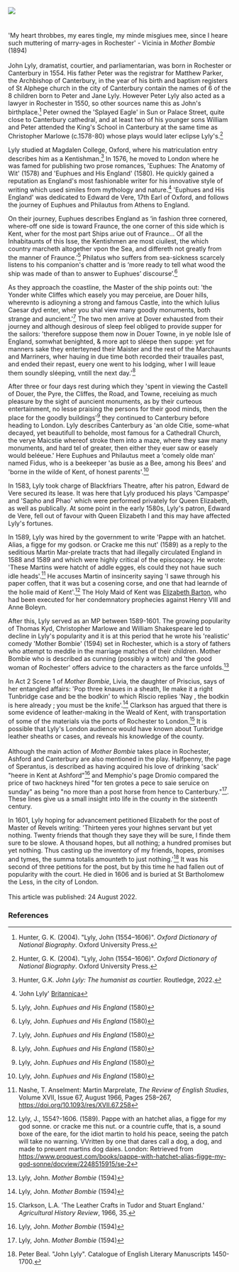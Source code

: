 <a href="https://beta.kent-maps.online"><img src="https://beta.kent-maps.online/juncture/ve-button.png"></a>

<param ve-config title="John Lyly c.1553 or 1554 – 1606" author="Hannah Jennison and Michelle Crowther" layout="vtl" banner="https://raw.githubusercontent.com/kent-map/images/main/banners/16c.jpg"> 

<param ve-entity eid="Q29303" aliases="Canterbury"> 
<param ve-entity eid="Q725261" aliases="Ashford">
<param ve-entity eid="Q507517" aliases="Rochester">
<param ve-entity eid="Q179224" aliases="Dover">

#

'My heart throbbes, my eares tingle, my minde misgiues mee, since I heare such muttering of marry-ages in Rochester' - Vicinia in _Mother Bombie_ (1894)
<br><br>
John Lyly, dramatist, courtier, and parliamentarian, was born in Rochester or Canterbury in 1554. His father Peter was the registrar for Matthew Parker, the Archbishop of Canterbury, in the year of his birth and baptism registers of St Alphege church in the city of Canterbury contain the names of 6 of the 8 children born to Peter and Jane Lyly. However Peter Lyly also acted as a lawyer in Rochester in 1550, so other sources name this as John's birthplace.[^ref1] Peter owned the 'Splayed Eagle' in Sun or Palace Street, quite close to Canterbury cathedral, and at least two of his younger sons William and Peter attended the King's School in Canterbury at the same time as Christopher Marlowe (c.1578-80) whose plays would later eclipse Lyly's.[^ref2]
<param ve-image url="https://upload.wikimedia.org/wikipedia/commons/d/d7/The_Sun_Hotel%2C_Sun_Street%2C_Canterbury_-_geograph.org.uk_-_67730.jpg" label="The Sun Hotel, Sun Street, Canterbury" attribution="Penny Mayes" license="CC BY-SA 2.0">

Lyly studied at Magdalen College, Oxford, where his matriculation entry describes him as a Kentishman.[^ref3] In 1576, he moved to London where he was famed for publishing two prose romances, 'Euphues: The Anatomy of Wit' (1578) and 'Euphues and His England' (1580). He quickly gained a reputation as England's most fashionable writer for his innovative style of writing which used similes from mythology and nature.[^ref4] 'Euphues and His England' was dedicated to Edward de Vere, 17th Earl of Oxford, and follows the journey of Euphues and Philautus from Athens to England. 
<param ve-image url="https://upload.wikimedia.org/wikipedia/commons/8/8f/Edward-de-Vere-1575.jpg" label="Edward de Vere, 17th Earl of Oxford, 1575" attribution="Unidentified painter, Public domain, via Wikimedia Commons">

On their journey, Euphues describes England as ‘in fashion three cornered, where-off one side is toward Fraunce, the one corner of this side which is Kent, wher for the most part Ships ariue out of Fraunce… Of all the Inhabitaunts of this Isse, the Kentishmen are most ciuilest, the which country marcheth altogether vpon the Sea, and differeth not greatly from the manner of Fraunce.’[^ref5] Philatus who suffers from sea-sickness scarcely listens to his companion's chatter and is ‘more ready to tell what wood the ship was made of than to answer to Euphues’ discourse’.[^ref6] 
<param ve-image url="https://upload.wikimedia.org/wikipedia/commons/6/62/The_track_of_the_Armada_around_Britain_and_Ireland_RMG_L8270.jpg" label="The track of the Armada around Britain and Ireland, 1590" attribution="Augustine Ryther, Public domain, via Wikimedia Commons">

As they approach the coastline, the Master of the ship points out: 'the Yonder white Cliffes which easely you may perceiue, are Douer hills, wherevnto is adioyning a strong and famous Castle, into the which Iulius Caesar dyd enter, wher you shal view many goodly monuments, both strange and auncient.'[^ref7] The two men arrive  at Dover exhausted from their journey and although desirous of sleep feel obliged to provide supper for the sailors:  'therefore suppose them now in Douer Towne, in ye noble Isle of England, somwhat benighted, & more apt to sléepe then suppe: yet for manners sake they enterteyned their Maister and the rest of the Marchaunts and Marriners, wher hauing in due time both recorded their trauailes past, and ended their repast, euery one went to his lodging, wher I will leaue them soundly sléeping, vntill the next day.'[^ref8] 
<param ve-image url="https://upload.wikimedia.org/wikipedia/commons/a/aa/British_School%2C_16th_century_-_The_Embarkation_of_Henry_VIII_at_Dover_-_RCIN_405793_-_Royal_Collection.jpg" label="The Embarkation of Henry VIII at Dover" attribution="British School circa 1520-1540, the Royal Collection"> 

After three or four days rest during which they 'spent in viewing the Castell of Douer, the Pyre, the Cliffes, the Road, and Towne, receiuing as much pleasure by the sight of auncient monuments, as by their curteous entertainment, no lesse praising the persons for their good minds, then the place for the goodly buildings'[^ref9] they continued to Canterbury before heading to London. Lyly describes Canterbury as 'an olde Citie, some-what decayed, yet beautifull to beholde, most famous for a Cathedrall Church, the verye Maicstie whereof stroke them into a maze, where they saw many monuments, and hard tel of greater, then either they euer saw or easely would beléeue.' Here Euphues and Philautus meet a ‘comely olde man' named Fidus, who is a beekeeper 'as busie as a Bee, among his Bees' and 'borne in the wilde of Kent, of honest parents'.[^ref10] 
<param ve-image url="https://raw.githubusercontent.com/kent-map/images/main/banners/16c.jpg" label="Canterbury" attribution="Kent Maps Online">

In 1583, Lyly took charge of Blackfriars Theatre, after his patron, Edward de Vere secured its lease. It was here that Lyly produced his plays 'Campaspe' and 'Sapho and Phao' which were performed privately for Queen Elizabeth, as well as publically. At some point in the early 1580s, Lyly's patron, Edward de Vere, fell out of favour with Queen Elizabeth I and this may have affected Lyly's fortunes.
<param ve-image url="https://upload.wikimedia.org/wikipedia/commons/thumb/8/86/John_Lyly%27s_Six_Court_Comedies_frontispiece.jpg/568px-John_Lyly%27s_Six_Court_Comedies_frontispiece.jpg" label="Six Court Comedies by John Lyly" attribution="Jsw66, via Wikimedia Commons" license="CC BY-SA 4.0">

In 1589, Lyly was hired by the government to write 'Pappe with an hatchet. Alias, a figge for my godson. or Cracke me this nut' (1589) as a reply to the seditious Martin Mar-prelate tracts that had illegally circulated England in 1588 and 1589 and which were highly critical of the episcopacy. He wrote: 'These Martins were hatcht of addle egges, els could they not haue such idle heads'.[^ref11] He accuses Martin of insincerity saying 'I sawe through his paper coffen, that it was but a cosening corse, and one that had learnde of the holie maid of Kent'.[^ref12] The Holy Maid of Kent was [Elizabeth Barton](/medieval/barton-biography), who had been executed for her condemnatory prophecies against Henry VIII and Anne Boleyn. 
<param ve-image url="https://upload.wikimedia.org/wikipedia/commons/6/6e/Elizabeth-Barton.jpg" label="Elizabeth Barton" attribution="most probably Thomas Holloway based on a painting by Henry Tresham, Public domain, via Wikimedia Commons">

After this, Lyly served as an MP between 1589-1601. The growing popularity of Thomas Kyd, Christopher Marlowe and William Shakespeare led to decline in Lyly's popularity and it is at this period that he wrote his 'realistic' comedy 'Mother Bombie' (1594) set in Rochester, which is a story of fathers who attempt to meddle in the marriage matches of their children. Mother Bombie who is described as cunning (possibly a witch) and 'the good woman of Rochester' offers advice to the characters as the farce unfolds.[^ref13]
<param ve-image url="https://upload.wikimedia.org/wikipedia/commons/0/09/Christopher_Marlowe.jpg" label="Christopher Marlowe" attribution="British School, Public domain, via Wikimedia Commons">

In Act 2 Scene 1 of _Mother Bombie_, Livia, the daughter of Priscius, says of her entangled affairs: 'Pop three knaues in a sheath, Ile make it a right Tunbridge case and be the bodkin' to which Riscio replies 'Nay , the bodkin is here already ; you must be the knife'.[^ref14] Clarkson has argued that there is some evidence of leather-making in the Weald of Kent, with transportation of some of the materials via the ports of Rochester to London.[^ref15] It is possible that Lyly's London audience would have known about Tunbridge leather sheaths or cases, and reveals his knowledge of the county.
<br><br>
Although the main action of _Mother Bombie_ takes place in Rochester, Ashford and Canterbury are also mentioned in the play. Halfpenny, the page of Sperantus, is described as having acquired his love of drinking 'sack' "heere in Kent at Ashford"[^ref16] and Memphio's page Dromio compared the price of two hackneys hired "for ten grotes a pece to saie seruice on sunday" as being "no more than a post horse from hence to Canterbury."[^ref17]. These lines give us a small insight into life in the county in the sixteenth century. 
<param ve-image url="https://upload.wikimedia.org/wikipedia/commons/3/3b/Eduard_von_Gr%C3%BCtzner_-_Falstaff_%281906%29.jpg" label="Falstaff" attribution="Eduard on Grutzner, 1906">

In 1601, Lyly hoping for advancement petitioned Elizabeth for the post of Master of Revels writing: 'Thirteen yeres your highnes servant but yet nothing. Twenty friends that though they saye they will be sure, I finde them sure to be slowe. A thousand hopes, but all nothing; a hundred promises but yet nothing. Thus casting up the inventory of my friends, hopes, promises and tymes, the summa totalis amounteth to just nothing.'[^ref18] It was his second of three petitions for the post, but by this time he had fallen out of popularity with the court. He died in 1606 and is buried at St Bartholomew the Less, in the city of London.
<br><br>
This article was published: 24 August 2022.
<param ve-image url="https://upload.wikimedia.org/wikipedia/commons/d/de/John_Lyly%27s_signature_%28from_a_letter_to_Sir_Robert_Cecil%2C_Feb._4_1602-3%3B_from_original_MS._in_Hatfield_Library%29.png" label="John Lyly signature from a letter to Sir Robert Cecil, 1602" attribution="Facsimile of a MS. in Hatfield Library; included in “The Complete Works of John Lyly”, edited by R. Warwick Bond, Oxford, 1902, Public domain, via Wikimedia Commons">

### References

[^ref1]: Hunter, G. K. (2004). "Lyly, John (1554–1606)". _Oxford Dictionary of National Biography_. Oxford University Press. 
[^ref2]: Hunter, G. K. (2004). "Lyly, John (1554–1606)". _Oxford Dictionary of National Biography_. Oxford University Press.
[^ref3]: Hunter, G.K. _John Lyly: The humanist as courtier._ Routledge, 2022.
[^ref4]: 'John Lyly' [Britannica](https://www.britannica.com/biography/John-Lyly)
[^ref5]: Lyly, John. _Euphues and His England_ (1580)
[^ref6]: Lyly, John. _Euphues and His England_ (1580)
[^ref7]: Lyly, John. _Euphues and His England_ (1580)
[^ref8]: Lyly, John. _Euphues and His England_ (1580)
[^ref9]: Lyly, John. _Euphues and His England_ (1580)
[^ref10]: Lyly, John. _Euphues and His England_ (1580)
[^ref11]: Nashe, T. Anselment: Martin Marprelate, _The Review of English Studies_, Volume XVII, Issue 67, August 1966, Pages 258–267, https://doi.org/10.1093/res/XVII.67.258
[^ref12]: Lyly, J., 1554?-1606. (1589). Pappe with an hatchet alias, a figge for my god sonne. or cracke me this nut. or a countrie cuffe, that is, a sound boxe of the eare, for the idiot martin to hold his peace, seeing the patch will take no warning. VVritten by one that dares call a dog, a dog, and made to preuent martins dog daies. London: Retrieved from https://www.proquest.com/books/pappe-with-hatchet-alias-figge-my-god-sonne/docview/2248515915/se-2
[^ref13]: Lyly, John. _Mother Bombie_ (1594)
[^ref14]: Lyly, John. _Mother Bombie_ (1594)
[^ref15]: Clarkson, L.A. 'The Leather Crafts in Tudor and Stuart England.' _Agricultural History Review_, 1966, 35.
[^ref16]: Lyly, John. _Mother Bombie_ (1594)
[^ref17]: Lyly, John. _Mother Bombie_ (1594)
[^ref18]: Peter Beal. "John Lyly". Catalogue of English Literary Manuscripts 1450-1700. 
